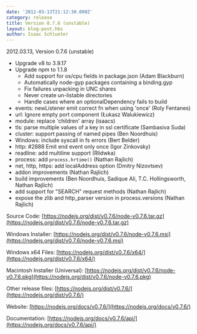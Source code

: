```yaml
---
date: '2012-03-13T21:12:30.000Z'
category: release
title: Version 0.7.6 (unstable)
layout: blog-post.hbs
author: Isaac Schlueter
---
```


2012.03.13, Version 0.7.6 (unstable)

- Upgrade v8 to 3.9.17
- Upgrade npm to 1.1.8
  - Add support for os/cpu fields in package.json (Adam Blackburn)
  - Automatically node-gyp packages containing a binding.gyp
  - Fix failures unpacking in UNC shares
  - Never create un-listable directories
  - Handle cases where an optionalDependency fails to build
- events: newListener emit correct fn when using 'once' (Roly Fentanes)
- url: Ignore empty port component (Łukasz Walukiewicz)
- module: replace 'children' array (isaacs)
- tls: parse multiple values of a key in ssl certificate (Sambasiva Suda)
- cluster: support passing of named pipes (Ben Noordhuis)
- Windows: include syscall in fs errors (Bert Belder)
- http: #2888 Emit end event only once (Igor Zinkovsky)
- readline: add multiline support (Rlidwka)
- process: add `process.hrtime()` (Nathan Rajlich)
- net, http, https: add localAddress option (Dmitry Nizovtsev)
- addon improvements (Nathan Rajlich)
- build improvements (Ben Noordhuis, Sadique Ali, T.C. Hollingsworth, Nathan Rajlich)
- add support for "SEARCH" request methods (Nathan Rajlich)
- expose the zlib and http_parser version in process.versions (Nathan Rajlich)

Source Code: [https://nodejs.org/dist/v0.7.6/node-v0.7.6.tar.gz](https://nodejs.org/dist/v0.7.6/node-v0.7.6.tar.gz)

Windows Installer: [https://nodejs.org/dist/v0.7.6/node-v0.7.6.msi](https://nodejs.org/dist/v0.7.6/node-v0.7.6.msi)

Windows x64 Files: [https://nodejs.org/dist/v0.7.6/x64/](https://nodejs.org/dist/v0.7.6/x64/)

Macintosh Installer (Universal): [https://nodejs.org/dist/v0.7.6/node-v0.7.6.pkg](https://nodejs.org/dist/v0.7.6/node-v0.7.6.pkg)

Other release files: [https://nodejs.org/dist/v0.7.6/](https://nodejs.org/dist/v0.7.6/)

Website: [https://nodejs.org/docs/v0.7.6/](https://nodejs.org/docs/v0.7.6/)

Documentation: [https://nodejs.org/docs/v0.7.6/api/](https://nodejs.org/docs/v0.7.6/api/)
